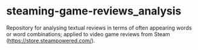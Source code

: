 # steaming-game-reviews_analysis
Repository for analysing textual reviews in terms of often appearing words or word combinations; applied to video game reviews from Steam (https://store.steampowered.com/).
